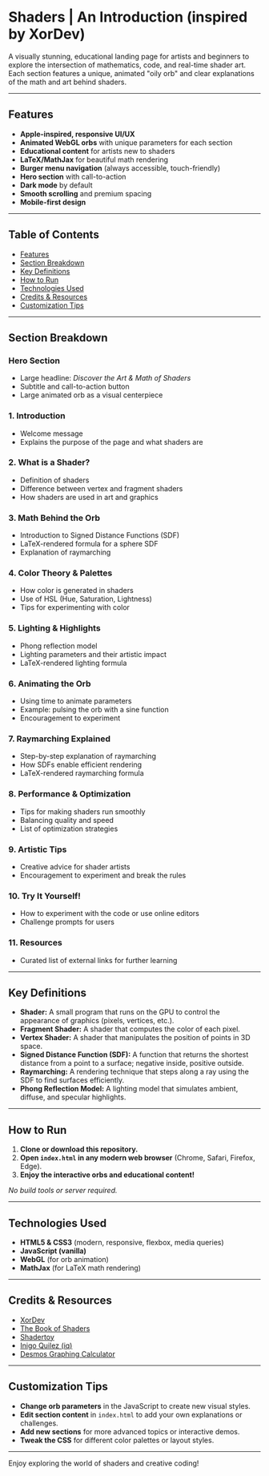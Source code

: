 # Shaders | An Introduction (inspired by XorDev)

A visually stunning, educational landing page for artists and beginners to explore the intersection of mathematics, code, and real-time shader art. Each section features a unique, animated "oily orb" and clear explanations of the math and art behind shaders.

---

## Features

- **Apple-inspired, responsive UI/UX**
- **Animated WebGL orbs** with unique parameters for each section
- **Educational content** for artists new to shaders
- **LaTeX/MathJax** for beautiful math rendering
- **Burger menu navigation** (always accessible, touch-friendly)
- **Hero section** with call-to-action
- **Dark mode** by default
- **Smooth scrolling** and premium spacing
- **Mobile-first design**

---

## Table of Contents
- [Features](#features)
- [Section Breakdown](#section-breakdown)
- [Key Definitions](#key-definitions)
- [How to Run](#how-to-run)
- [Technologies Used](#technologies-used)
- [Credits & Resources](#credits--resources)
- [Customization Tips](#customization-tips)

---

## Section Breakdown

### Hero Section
- Large headline: _Discover the Art & Math of Shaders_
- Subtitle and call-to-action button
- Large animated orb as a visual centerpiece

### 1. Introduction
- Welcome message
- Explains the purpose of the page and what shaders are

### 2. What is a Shader?
- Definition of shaders
- Difference between vertex and fragment shaders
- How shaders are used in art and graphics

### 3. Math Behind the Orb
- Introduction to Signed Distance Functions (SDF)
- LaTeX-rendered formula for a sphere SDF
- Explanation of raymarching

### 4. Color Theory & Palettes
- How color is generated in shaders
- Use of HSL (Hue, Saturation, Lightness)
- Tips for experimenting with color

### 5. Lighting & Highlights
- Phong reflection model
- Lighting parameters and their artistic impact
- LaTeX-rendered lighting formula

### 6. Animating the Orb
- Using time to animate parameters
- Example: pulsing the orb with a sine function
- Encouragement to experiment

### 7. Raymarching Explained
- Step-by-step explanation of raymarching
- How SDFs enable efficient rendering
- LaTeX-rendered raymarching formula

### 8. Performance & Optimization
- Tips for making shaders run smoothly
- Balancing quality and speed
- List of optimization strategies

### 9. Artistic Tips
- Creative advice for shader artists
- Encouragement to experiment and break the rules

### 10. Try It Yourself!
- How to experiment with the code or use online editors
- Challenge prompts for users

### 11. Resources
- Curated list of external links for further learning

---

## Key Definitions

- **Shader:** A small program that runs on the GPU to control the appearance of graphics (pixels, vertices, etc.).
- **Fragment Shader:** A shader that computes the color of each pixel.
- **Vertex Shader:** A shader that manipulates the position of points in 3D space.
- **Signed Distance Function (SDF):** A function that returns the shortest distance from a point to a surface; negative inside, positive outside.
- **Raymarching:** A rendering technique that steps along a ray using the SDF to find surfaces efficiently.
- **Phong Reflection Model:** A lighting model that simulates ambient, diffuse, and specular highlights.

---

## How to Run

1. **Clone or download this repository.**
2. **Open `index.html` in any modern web browser** (Chrome, Safari, Firefox, Edge).
3. **Enjoy the interactive orbs and educational content!**

_No build tools or server required._

---

## Technologies Used
- **HTML5 & CSS3** (modern, responsive, flexbox, media queries)
- **JavaScript (vanilla)**
- **WebGL** (for orb animation)
- **MathJax** (for LaTeX math rendering)

---

## Credits & Resources
- [XorDev](https://www.x.com/XorDev)
- [The Book of Shaders](https://thebookofshaders.com/)
- [Shadertoy](https://www.shadertoy.com/)
- [Inigo Quilez (iq)](https://iquilezles.org/)
- [Desmos Graphing Calculator](https://www.desmos.com/calculator)

---

## Customization Tips
- **Change orb parameters** in the JavaScript to create new visual styles.
- **Edit section content** in `index.html` to add your own explanations or challenges.
- **Add new sections** for more advanced topics or interactive demos.
- **Tweak the CSS** for different color palettes or layout styles.

---

Enjoy exploring the world of shaders and creative coding! 
